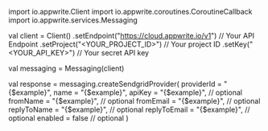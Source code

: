import io.appwrite.Client
import io.appwrite.coroutines.CoroutineCallback
import io.appwrite.services.Messaging

val client = Client()
    .setEndpoint("https://cloud.appwrite.io/v1") // Your API Endpoint
    .setProject("<YOUR_PROJECT_ID>") // Your project ID
    .setKey("<YOUR_API_KEY>") // Your secret API key

val messaging = Messaging(client)

val response = messaging.createSendgridProvider(
    providerId = "{$example}",
    name = "{$example}",
    apiKey = "{$example}", // optional
    fromName = "{$example}", // optional
    fromEmail = "{$example}", // optional
    replyToName = "{$example}", // optional
    replyToEmail = "{$example}", // optional
    enabled = false // optional
)

